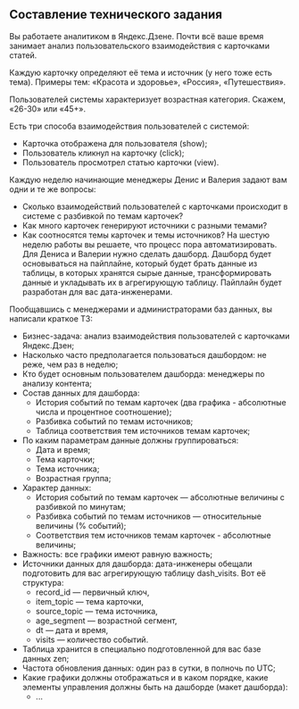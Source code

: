 ## Составление технического задания

Вы работаете аналитиком в Яндекс.Дзене. Почти всё ваше время занимает анализ пользовательского взаимодействия с карточками статей.

Каждую карточку определяют её тема и источник (у него тоже есть тема). Примеры тем: «Красота и здоровье», «Россия», «Путешествия».

Пользователей системы характеризует возрастная категория. Скажем, «26-30» или «45+».

Есть три способа взаимодействия пользователей с системой:
- Карточка отображена для пользователя (show);
- Пользователь кликнул на карточку (click);
- Пользователь просмотрел статью карточки (view).

Каждую неделю начинающие менеджеры Денис и Валерия задают вам одни и те же вопросы: 
- Сколько взаимодействий пользователей с карточками происходит в системе с разбивкой по темам карточек?
- Как много карточек генерируют источники с разными темами?
- Как соотносятся темы карточек и темы источников?
На шестую неделю работы вы решаете, что процесс пора автоматизировать. Для Дениса и Валерии нужно сделать дашборд.
Дашборд будет основываться на пайплайне, который будет брать данные из таблицы, в которых хранятся сырые данные, трансформировать данные и укладывать их в агрегирующую таблицу. Пайплайн будет разработан для вас дата-инженерами.

Пообщавшись с менеджерами и администраторами баз данных, вы написали краткое ТЗ:
- Бизнес-задача: анализ взаимодействия пользователей с карточками Яндекс.Дзен;
- Насколько часто предполагается пользоваться дашбордом: не реже, чем раз в неделю;
- Кто будет основным пользователем дашборда: менеджеры по анализу контента;
- Состав данных для дашборда:
  - История событий по темам карточек (два графика - абсолютные числа и процентное соотношение);
  - Разбивка событий по темам источников;
  - Таблица соответствия тем источников темам карточек;  
- По каким параметрам данные должны группироваться:
  - Дата и время;
  - Тема карточки;
  - Тема источника;
  - Возрастная группа;
- Характер данных:
  - История событий по темам карточек — абсолютные величины с разбивкой по минутам;
  - Разбивка событий по темам источников — относительные величины (% событий);
  - Соответствия тем источников темам карточек - абсолютные величины;
- Важность: все графики имеют равную важность;
- Источники данных для дашборда: дата-инженеры обещали подготовить для вас агрегирующую таблицу dash_visits. Вот её структура:
  - record_id — первичный ключ,
  - item_topic — тема карточки,
  - source_topic — тема источника,
  - age_segment — возрастной сегмент,
  - dt — дата и время,
  - visits — количество событий.
- Таблица хранится в специально подготовленной для вас базе данных zen;
- Частота обновления данных: один раз в сутки, в полночь по UTC;
- Какие графики должны отображаться и в каком порядке, какие элементы управления должны быть на дашборде (макет дашборда):
  - ...
